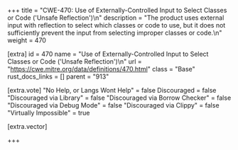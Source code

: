 +++
title = "CWE-470: Use of Externally-Controlled Input to Select Classes or Code ('Unsafe Reflection')\n"
description = "The product uses external input with reflection to select which classes or code to use, but it does not sufficiently prevent the input from selecting improper classes or code.\n"
weight = 470

[extra]
id = 470
name = "Use of Externally-Controlled Input to Select Classes or Code ('Unsafe Reflection')\n"
url = "https://cwe.mitre.org/data/definitions/470.html"
class = "Base"
rust_docs_links = []
parent = "913"

[extra.vote]
"No Help, or Langs Wont Help" = false
Discouraged = false
"Discouraged via Library" = false
"Discouraged via Borrow Checker" = false
"Discouraged via Debug Mode" = false
"Discouraged via Clippy" = false
"Virtually Impossible" = true

[extra.vector]

+++